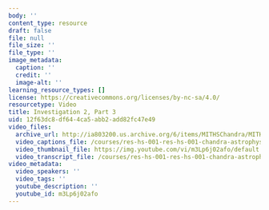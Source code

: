 ```yaml
---
body: ''
content_type: resource
draft: false
file: null
file_size: ''
file_type: ''
image_metadata:
  caption: ''
  credit: ''
  image-alt: ''
learning_resource_types: []
license: https://creativecommons.org/licenses/by-nc-sa/4.0/
resourcetype: Video
title: Investigation 2, Part 3
uid: 12f63dc8-df64-4ca5-abb2-add82fc47e49
video_files:
  archive_url: http://ia803200.us.archive.org/6/items/MITHSChandra/MITHS_chandra_2_03_300k.mp4
  video_captions_file: /courses/res-hs-001-res-hs-001-chandra-astrophysics-institute/m3Lp6j02afo_captions.webvtt
  video_thumbnail_file: https://img.youtube.com/vi/m3Lp6j02afo/default.jpg
  video_transcript_file: /courses/res-hs-001-res-hs-001-chandra-astrophysics-institute/m3Lp6j02afo_transcript.pdf
video_metadata:
  video_speakers: ''
  video_tags: ''
  youtube_description: ''
  youtube_id: m3Lp6j02afo
---
```

